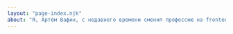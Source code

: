 ```yaml
---
layout: "page-index.njk"
about: "Я, Артём Вафин, с недавнего времени сменил профессию на frontend-разработчика. Сейчас активно ищу работу junior верстальщиком / фронтендером / etc. А так же продолжаю проходить обучение в HTML Академии."
---
```

